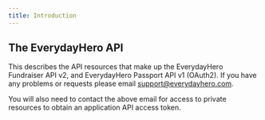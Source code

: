 ```yaml
---
title: Introduction
---
```


## The EverydayHero API

This describes the API resources that make up the EverydayHero Fundraiser API v2, and EverydayHero Passport API v1 (OAuth2). If you have any problems or requests please email [support@everydayhero.com](mailto:support@everydayhero.com). 

You will also need to contact the above email for access to private resources to obtain an application API access token.
